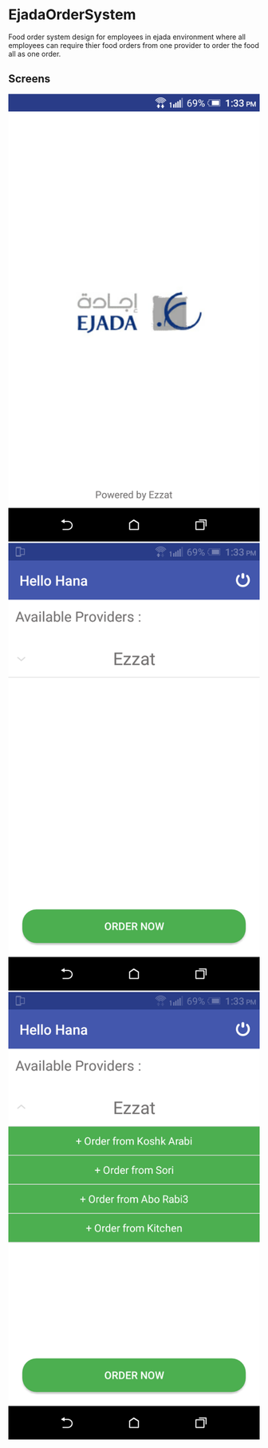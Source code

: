 # EjadaOrderSystem
Food order system design for employees in ejada environment where all employees can require thier food orders from one provider to order the food all as one order.

## Screens

![a](https://github.com/AhmedMaghawry/EjadaOrderSystem/blob/master/Images/Screenshot_20190814-133304.png)
![a](https://github.com/AhmedMaghawry/EjadaOrderSystem/blob/master/Images/Screenshot_20190814-133312.png)
![a](https://github.com/AhmedMaghawry/EjadaOrderSystem/blob/master/Images/Screenshot_20190814-133317.png)
